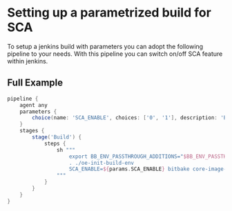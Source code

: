 # Setting up a parametrized build for SCA

To setup a jenkins build with parameters you can adopt the following pipeline to your needs.
With this pipeline you can switch on/off SCA feature within jenkins.

## Full Example

```groovy
pipeline {
    agent any
    parameters {
        choice(name: 'SCA_ENABLE', choices: ['0', '1'], description: 'Enable SCA', defaultValue: '1')
    }
    stages {
        stage('Build') {
            steps {
                sh """
                    export BB_ENV_PASSTHROUGH_ADDITIONS="$BB_ENV_PASSTHROUGH_ADDITIONS SCA_ENABLE"
                    . ./oe-init-build-env
                    SCA_ENABLE=${params.SCA_ENABLE} bitbake core-image-minimal
                """
            }
        }
    }
}
```
